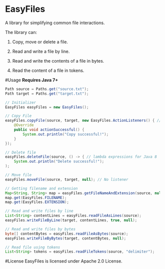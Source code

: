 # EasyFiles
A library for simplifying common file interactions.

The library can:

1. Copy, move or delete a file.

2. Read and write a file by line.

3. Read and write the contents of a file in bytes.

4. Read the content of a file in tokens.

#Usage
**Requires Java 7+**
```Java
Path source = Paths.get("source.txt");
Path target = Paths.get("target.txt");

// Initializer
EasyFiles easyFiles = new EasyFiles();

// Copy File
easyFiles.copyFile(source, target, new EasyFiles.ActionListeners() { // Success listener
    @Override
    public void actionSuccessful() {
        System.out.println("Copy successful!");
    }
});

// Delete file
easyFiles.deleteFile(source, () -> { // lambda expressions for Java 8
    System.out.println("Delete successful!");
);

// Move file
easyFiles.moveFile(source, target, null); // No listener

// Getting filename and extension
Map<String, String> map = easyFiles.getFileNameAndExtension(source, null);
map.get(EasyFiles.FILENAME);
map.get(EasyFiles.EXTENSION);

// Read and write files by line
List<String> contentLines = easyFiles.readFileAsLines(source);
easyFiles.writeFileByLine(target, contentLines, true, null);

// Read and write files by bytes
byte[] contentBytes = easyFiles.readFileAsBytes(source);
easyFiles.writeFileByBytes(target, contentBytes, null);

// Read file using tokens
List<String> tokens = easyFiles.readFileTokens(source, "delimiter");
```

#License
EasyFiles is licensed under Apache 2.0 License.
